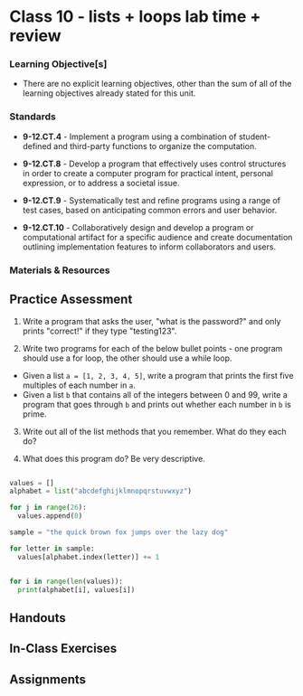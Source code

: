 # Class 10 - lists + loops lab time + review

### Learning Objective[s]

* There are no explicit learning objectives, other than the sum of all of the learning objectives already stated for this unit.

### Standards

* **9-12.CT.4** - Implement a program using a combination of student-defined and third-party functions to organize the computation.

* **9-12.CT.8** - Develop a program that effectively uses control structures in order to create a computer program for practical intent, personal expression, or to address a societal issue.

* **9-12.CT.9** - Systematically test and refine programs using a range of test cases, based on anticipating common errors and user behavior.

* **9-12.CT.10** - Collaboratively design and develop a program or computational artifact for a specific audience and create documentation outlining implementation features to inform collaborators and users.


### Materials & Resources

## Practice Assessment

1. Write a program that asks the user, "what is the password?" and only prints "correct!" if they type "testing123". 

2. Write two programs for each of the below bullet points - one program should use a for loop, the other should use a while loop.   
- Given a list `a = [1, 2, 3, 4, 5]`, write a program that prints the first five multiples of each number in `a`.
- Given a list `b` that contains all of the integers between 0 and 99, write a program that goes through `b` and prints out whether each number in `b` is prime.

3. Write out all of the list methods that you remember. What do they each do?

4. What does this program do? Be very descriptive.
```python

values = []
alphabet = list("abcdefghijklmnopqrstuvwxyz")

for j in range(26):
  values.append(0)

sample = "the quick brown fox jumps over the lazy dog"

for letter in sample:
  values[alphabet.index(letter)] += 1


for i in range(len(values)):
  print(alphabet[i], values[i])
```

## Handouts

## In-Class Exercises

## Assignments

